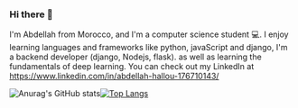 ### Hi there 👋

I'm Abdellah from Morocco, and I'm a computer science student 💻. I enjoy learning languages and frameworks like python, javaScript and django, I'm a backend developer (django, Nodejs, flask). as well as learning the fundamentals of deep learning. You can check out my LinkedIn at https://www.linkedin.com/in/abdellah-hallou-176710143/

![Anurag's GitHub stats](https://github-readme-stats.vercel.app/api?username=ABDELLAH-Hallou&show_icons=true&theme=algolia&count_private=true&include_all_commits=true)[![Top Langs](https://github-readme-stats.vercel.app/api/top-langs/?username=anuraghazra&langs_count=8&layout=compact&theme=algolia)](https://github.com/anuraghazra/github-readme-stats)

